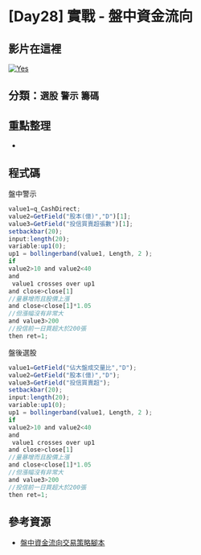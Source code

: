 # [Day28] 實戰 - 盤中資金流向

## 影片在這裡

[![Yes](https://img.youtube.com/vi/c5E3_togC54/0.jpg)](https://www.youtube.com/watch?v=c5E3_togC54)

## 分類：`選股` `警示` `籌碼`

## 重點整理

-

## 程式碼

盤中警示

```javascript
value1=q_CashDirect;
value2=GetField("股本(億)","D")[1];
value3=GetField("投信買賣超張數")[1];
setbackbar(20);
input:length(20);
variable:up1(0);
up1 = bollingerband(value1, Length, 2 );
if
value2>10 and value2<40
and
 value1 crosses over up1
and close>close[1]
//量暴增而且股價上漲
and close<close[1]*1.05
//但漲幅沒有非常大
and value3>200
//投信前一日買超大於200張
then ret=1;
```

盤後選股

```javascript
value1=GetField("佔大盤成交量比","D");
value2=GetField("股本(億)","D");
value3=GetField("投信買賣超");
setbackbar(20);
input:length(20);
variable:up1(0);
up1 = bollingerband(value1, Length, 2 );
if
value2>10 and value2<40
and
 value1 crosses over up1
and close>close[1]
//量暴增而且股價上漲
and close<close[1]*1.05
//但漲幅沒有非常大
and value3>200
//投信前一日買超大於200張
then ret=1;
```

## 參考資源

- [盤中資金流向交易策略腳本](http://www.xq.com.tw/videoteach//videoteach/%e7%9b%a4%e4%b8%ad%e8%b3%87%e9%87%91%e6%b5%81%e5%90%91%e4%ba%a4%e6%98%93%e7%ad%96%e7%95%a5%e8%85%b3%e6%9c%ac/)
